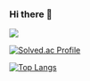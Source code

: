 ### Hi there 👋

<a href="https://www.instagram.com/luke_0126/" target="_blank">
  <img src="https://img.shields.io/badge/Instagram-E4405F?style=flat-square&logo=Instagram&logoColor=white"/>
</a>

[![Solved.ac Profile](http://mazassumnida.wtf/api/v2/generate_badge?boj=luke0126)](https://solved.ac/luke0126)<br/>


[![Top Langs](https://github-readme-stats-one-bice.vercel.app/api/top-langs/?username=franky47&langs_count=10&layout=compact&role=OWNER,ORGANIZATION_MEMBER,COLLABORATOR)](https://github.com/luke0126/github-readme-stats)

<!--
**luke0126/luke0126** is a ✨ _special_ ✨ repository because its `README.md` (this file) appears on your GitHub profile.

Here are some ideas to get you started:

- 🔭 I’m currently working on ...
- 🌱 I’m currently learning ...
- 👯 I’m looking to collaborate on ...
- 🤔 I’m looking for help with ...
- 💬 Ask me about ...
- 📫 How to reach me: ...
- 😄 Pronouns: ...
- ⚡ Fun fact: ...
-->
